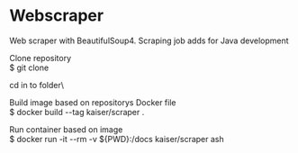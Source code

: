 # Webscraper
Web scraper with BeautifulSoup4. Scraping job adds for Java development 

Clone repository\
$ git clone 

cd in to folder\

Build image based on repositorys Docker file\
$ docker build --tag kaiser/scraper .

Run container based on image\
$ docker run -it --rm -v ${PWD}:/docs kaiser/scraper ash
